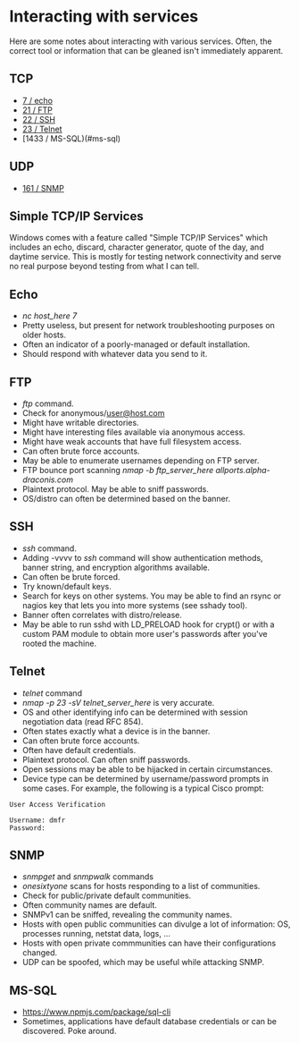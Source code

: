 # Interacting with services

Here are some notes about interacting with various services. Often, the correct tool or information
that can be gleaned isn't immediately apparent.

## TCP

- [7 / echo](#echo)
- [21 / FTP](#ftp)
- [22 / SSH](#ssh)
- [23 / Telnet](#telnet)
- [1433 / MS-SQL)(#ms-sql)

## UDP

- [161 / SNMP](#snmp)

## Simple TCP/IP Services
Windows comes with a feature called "Simple TCP/IP Services" which includes an echo, discard,
character generator, quote of the day, and daytime service. This is mostly for testing network
connectivity and serve no real purpose beyond testing from what I can tell.

## Echo
- _nc host_here 7_
- Pretty useless, but present for network troubleshooting purposes on older hosts.
- Often an indicator of a poorly-managed or default installation.
- Should respond with whatever data you send to it.

## FTP
- _ftp_ command.
- Check for anonymous/user@host.com
- Might have writable directories.
- Might have interesting files available via anonymous access.
- Might have weak accounts that have full filesystem access.
- Can often brute force accounts.
- May be able to enumerate usernames depending on FTP server.
- FTP bounce port scanning _nmap -b ftp_server_here allports.alpha-draconis.com_
- Plaintext protocol. May be able to sniff passwords.
- OS/distro can often be determined based on the banner.

## SSH
- _ssh_ command.
- Adding -vvvv to _ssh_ command will show authentication methods, banner string, and encryption algorithms available.
- Can often be brute forced.
- Try known/default keys.
- Search for keys on other systems. You may be able to find an rsync or nagios key that lets you into more systems (see sshady tool).
- Banner often correlates with distro/release.
- May be able to run sshd with LD_PRELOAD hook for crypt() or with a custom PAM module to obtain more user's passwords after you've rooted the machine.

## Telnet
- _telnet_ command
- _nmap -p 23 -sV telnet_server_here_ is very accurate.
- OS and other identifying info can be determined with session negotiation data (read RFC 854).
- Often states exactly what a device is in the banner.
- Can often brute force accounts.
- Often have default credentials.
- Plaintext protocol. Can often sniff passwords.
- Open sessions may be able to be hijacked in certain circumstances.
- Device type can be determined by username/password prompts in some cases. For example, the following is a typical Cisco prompt:
```
User Access Verification

Username: dmfr
Password:
```

## SNMP
- _snmpget_ and _snmpwalk_ commands
- _onesixtyone_ scans for hosts responding to a list of communities.
- Check for public/private default communities.
- Often community names are default.
- SNMPv1 can be sniffed, revealing the community names.
- Hosts with open public communities can divulge a lot of information: OS, processes running, netstat data, logs, ... 
- Hosts with open private commmunities can have their configurations changed.
- UDP can be spoofed, which may be useful while attacking SNMP.

## MS-SQL
- https://www.npmjs.com/package/sql-cli
- Sometimes, applications have default database credentials or can be discovered. Poke around.
